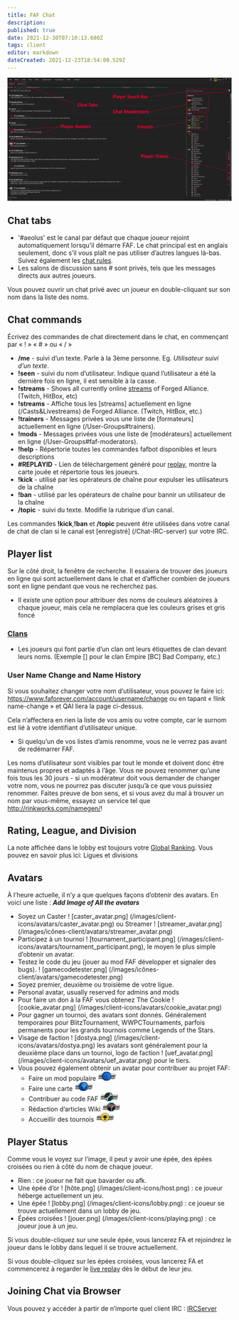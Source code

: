 ```yaml
---
title: FAF Chat
description: 
published: true
date: 2021-12-30T07:10:13.680Z
tags: client
editor: markdown
dateCreated: 2021-12-23T18:54:00.529Z
---
```


![chat-tab2.png](/chat-tab2.png)
## Chat tabs
- '#aeolus' est le canal par défaut que chaque joueur rejoint automatiquement lorsqu’il démarre FAF. Le chat principal est en anglais seulement, donc s’il vous plaît ne pas utiliser d’autres langues là-bas. Suivez également les [chat rules](https://faforever.com/rules).
- Les salons de discussion sans # sont privés, tels que les messages directs aux autres joueurs.

Vous pouvez ouvrir un chat privé avec un joueur en double-cliquant sur son nom dans la liste des noms.
## Chat commands
Écrivez des commandes de chat directement dans le chat, en commençant par « ! » « # » ou « / »
- **/me** - suivi d’un texte. Parle à la 3ème personne. Eg. *Utilisateur suivi d’un texte*.
- **!seen** - suivi du nom d’utilisateur. Indique quand l’utilisateur a été la dernière fois en ligne, il est sensible à la casse.
- **!streams** - Shows all currently online [streams](/Casts&Livestreams ) of Forged Alliance. (Twitch, HitBox, etc)
- **!streams** - Affiche tous les [streams] actuellement en ligne (/Casts&Livestreams) de Forged Alliance. (Twitch, HitBox, etc.)
- **!trainers** - Messages privées vous une liste de [formateurs] actuellement en ligne (/User-Groups#trainers).
- **!mods** - Messages privées vous une liste de [modérateurs] actuellement en ligne (/User-Groups#faf-moderators).
- **!help** - Répertorie toutes les commandes fafbot disponibles et leurs descriptions
- **#REPLAYID** - Lien de téléchargement généré pour [replay](/Replays-&-Live-Games), montre la carte jouée et répertorie tous les joueurs.
- **!kick** - utilisé par les opérateurs de chaîne pour expulser les utilisateurs de la chaîne
- **!ban** - utilisé par les opérateurs de chaîne pour bannir un utilisateur de la chaîne
- **/topic** - suivi du texte. Modifie la rubrique d’un canal.

Les commandes **!kick**,**!ban** et **/topic** peuvent être utilisées dans votre canal de chat de clan si le canal est [enregistré] (/Chat-IRC-server) sur votre IRC.

## Player list
Sur le côté droit, la fenêtre de recherche. Il essaiera de trouver des joueurs en ligne qui sont actuellement dans le chat et d’afficher combien de joueurs sont en ligne pendant que vous ne recherchez pas.
- Il existe une option pour attribuer des noms de couleurs aléatoires à chaque joueur, mais cela ne remplacera que les couleurs grises et gris foncé
### [Clans](/Clans)
- Les joueurs qui font partie d’un clan ont leurs étiquettes de clan devant leurs noms. (Exemple \[\] pour le clan Empire \[BC\] Bad Company, etc.)
### User Name Change and Name History
Si vous souhaitez changer votre nom d’utilisateur, vous pouvez le faire ici: <https://www.faforever.com/account/username/change> ou en tapant « !link name-change » et QAI liera la page ci-dessus.

Cela n’affectera en rien la liste de vos amis ou votre compte, car le surnom est lié à votre identifiant d’utilisateur unique.

- Si quelqu’un de vos listes d’amis renomme, vous ne le verrez pas avant de redémarrer FAF.

Les noms d’utilisateur sont visibles par tout le monde et doivent donc être maintenus propres et adaptés à l’âge. Vous ne pouvez renommer qu’une fois tous les 30 jours - si un modérateur doit vous demander de changer votre nom, vous ne pourrez pas discuter jusqu’à ce que vous puissiez renommer. Faites preuve de bon sens, et si vous avez du mal à trouver un nom par vous-même, essayez un service tel que <http://rinkworks.com/namegen/>!

## Rating, League, and Division
La note affichée dans le lobby est toujours votre [Global Ranking](/Rating-System). Vous pouvez en savoir plus ici: Ligues et divisions

## Avatars
À l’heure actuelle, il n’y a que quelques façons d’obtenir des avatars. En voici une liste :
***Add Image of All the avatars***
- Soyez un Caster ! [caster_avatar.png] (/images/client-icons/avatars/caster_avatar.png) ou Streamer ! [streamer_avatar.png] (/images/icônes-client/avatars/streamer_avatar.png)
- Participez à un tournoi ! [tournament_participant.png] (/images/client-icons/avatars/tournament_participant.png), le moyen le plus simple d’obtenir un avatar.
- Testez le code du jeu (jouer au mod FAF développer et signaler des bugs). ! [gamecodetester.png] (/images/icônes-client/avatars/gamecodetester.png)
- Soyez premier, deuxième ou troisième de votre ligue.
- Personal avatar, usually reserved for admins and mods
- Pour faire un don à la FAF vous obtenez The Cookie ! [cookie_avatar.png] (/images/client-icons/avatars/cookie_avatar.png)
- Pour gagner un tournoi, des avatars sont donnés. Généralement temporaires pour BlitzTournament, WWPCTournaments, parfois permanents pour les grands tournois comme Legends of the Stars.
- Visage de faction ! [dostya.png] (/images/client-icons/avatars/dostya.png) les avatars sont généralement pour la deuxième place dans un tournoi, logo de faction ! [uef_avatar.png] (/images/client-icons/avatars/uef_avatar.png) pour le tiers.
- Vous pouvez également obtenir un avatar pour contribuer au projet FAF:
	- Faire un mod populaire ![mod_autor.png](/images/client-icons/avatars/mod_autor.png)
	- Faire une carte ![mapautor.png](/images/client-icons/avatars/mapautor.png)
	- Contribuer au code FAF ![faf_developer.png](/images/client-icons/avatars/faf_developer.png)
	- Rédaction d’articles Wiki ![wiki-editor.png](/images/client-icons/avatars/wiki-editor.png)
	- Accueillir des tournois ![tournament_director.png](/images/client-icons/avatars/tournament_director.png)
## Player Status
Comme vous le voyez sur l’image, il peut y avoir une épée, des épées croisées ou rien à côté du nom de chaque joueur.
- Rien : ce joueur ne fait que bavarder ou afk.
- Une épée d’or ! [hôte.png] (/images/client-icons/host.png) : ce joueur héberge actuellement un jeu.
- Une épée ! [lobby.png] (/images/client-icons/lobby.png) : ce joueur se trouve actuellement dans un lobby de jeu.
- Épées croisées ! [jouer.png] (/images/client-icons/playing.png) : ce joueur joue à un jeu.

Si vous double-cliquez sur une seule épée, vous lancerez FA et rejoindrez le joueur dans le lobby dans lequel il se trouve actuellement.

Si vous double-cliquez sur les épées croisées, vous lancerez FA et commencerez à regarder le [live replay](/LiveReplay-server-and-replays) dès le début de leur jeu.

## Joining Chat via Browser
Vous pouvez y accéder à partir de n’importe quel client IRC : [IRCServer](/Chat-IRC-server)